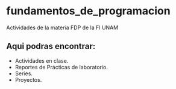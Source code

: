# fundamentos_de_programacion

Actividades de la materia FDP de la FI UNAM

## Aqui podras encontrar:
- Actividades en clase.
- Reportes de Prácticas de laboratorio.
- Series.
- Proyectos.
